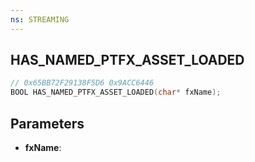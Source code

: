 ```yaml
---
ns: STREAMING
---
```

## HAS_NAMED_PTFX_ASSET_LOADED

```c
// 0x65BB72F29138F5D6 0x9ACC6446
BOOL HAS_NAMED_PTFX_ASSET_LOADED(char* fxName);
```

## Parameters
* **fxName**:
